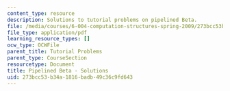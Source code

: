```yaml
---
content_type: resource
description: Solutions to tutorial problems on pipelined Beta.
file: /media/courses/6-004-computation-structures-spring-2009/273bcc53b34a1816badb49c36c9fd643_MIT6_004s09_tutor21_sol.pdf
file_type: application/pdf
learning_resource_types: []
ocw_type: OCWFile
parent_title: Tutorial Problems
parent_type: CourseSection
resourcetype: Document
title: Pipelined Beta - Solutions
uid: 273bcc53-b34a-1816-badb-49c36c9fd643
---
```

